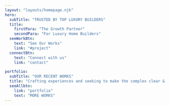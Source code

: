 ```yaml
---
layout: "layouts/homepage.njk"
hero:
  subTitle: "TRUSTED BY TOP LUXURY BUILDERS"
  title:
    firstPara: "The Growth Partner"
    secondPara: "For Luxury Home Builders"
  seeWorkBtn:
    text: "See Our Works"
    link: "#project"
  connectBtn: 
    text: "Connect with us"
    link: "contact"

portfolio:
  subTitle: "OUR RECENT WORKS"
  title: "Crafting experiences and seeking to make the complex clear & beautiful."
  seeAllbtn:
    link: "portfolio"
    text: "MORE WORKS"
---
```

